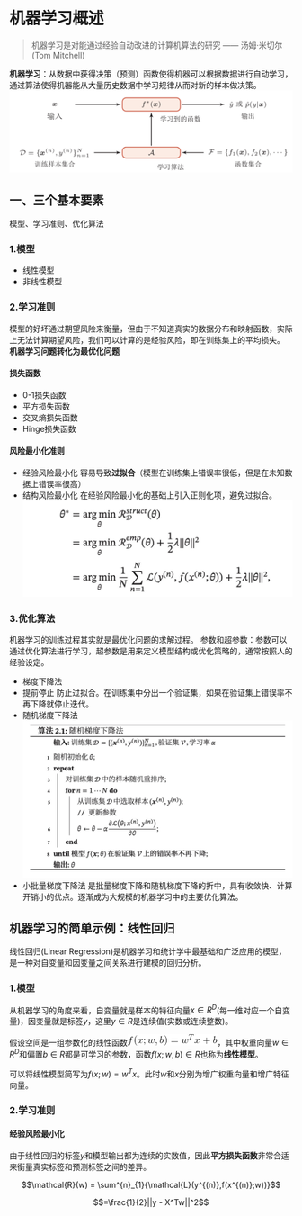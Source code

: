 # 机器学习概述
> 机器学习是对能通过经验自动改进的计算机算法的研究 —— 汤姆·米切尔(Tom Mitchell)

**机器学习**：从数据中获得决策（预测）函数使得机器可以根据数据进行自动学习，通过算法使得机器能从大量历史数据中学习规律从而对新的样本做决策。
![img1](img/1.png)

## 一、三个基本要素
模型、学习准则、优化算法
### 1.模型 
* 线性模型
* 非线性模型

### 2.学习准则
模型的好坏通过期望风险来衡量，但由于不知道真实的数据分布和映射函数，实际上无法计算期望风险，我们可以计算的是经验风险，即在训练集上的平均损失。
**机器学习问题转化为最优化问题**

#### 损失函数
* 0-1损失函数
* 平方损失函数
* 交叉熵损失函数
* Hinge损失函数

#### 风险最小化准则
* 经验风险最小化
容易导致**过拟合**（模型在训练集上错误率很低，但是在未知数据上错误率很高）
* 结构风险最小化
在经验风险最小化的基础上引入正则化项，避免过拟合。
![img2](img/2.jpg)

### 3.优化算法
机器学习的训练过程其实就是最优化问题的求解过程。
参数和超参数：参数可以通过优化算法进行学习，超参数是用来定义模型结构或优化策略的，通常按照人的经验设定。
* 梯度下降法
* 提前停止
防止过拟合。在训练集中分出一个验证集，如果在验证集上错误率不再下降就停止迭代。
* 随机梯度下降法
![img3](img/3.jpg)
* 小批量梯度下降法
是批量梯度下降和随机梯度下降的折中，具有收敛快、计算开销小的优点。逐渐成为大规模的机器学习中的主要优化算法。

## 机器学习的简单示例：线性回归
线性回归(Linear Regression)是机器学习和统计学中最基础和广泛应用的模型，是一种对自变量和因变量之间关系进行建模的回归分析。

### 1.模型

从机器学习的角度来看，自变量就是样本的特征向量$x \in R^D$(每一维对应一个自变量)，因变量就是标签$y$，这里$y \in R$是连续值(实数或连续整数)。

假设空间是一组参数化的线性函数![latex1](img/latex1.gif)，其中权重向量$w \in R^D$和偏置$b \in R$都是可学习的参数，函数$f(x;w,b) \in R$也称为**线性模型**。

可以将线性模型简写为$f(x;w) = w^Tx$。此时$w$和$x$分别为增广权重向量和增广特征向量。

### 2.学习准则

#### 经验风险最小化

由于线性回归的标签$y$和模型输出都为连续的实数值，因此**平方损失函数**非常合适来衡量真实标签和预测标签之间的差异。

$$\mathcal{R}(w) = \sum^{n}_{1}{\mathcal{L}(y^{(n)},f(x^{(n)};w))}$$

$$=\frac{1}{2}||y - X^Tw||^2$$













